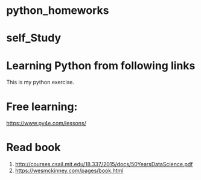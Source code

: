 # python_homeworks
# self_Study
# Learning Python from following links

This is my python exercise. 

# Free learning:
https://www.py4e.com/lessons/

# Read book
1) http://courses.csail.mit.edu/18.337/2015/docs/50YearsDataScience.pdf
2) https://wesmckinney.com/pages/book.html
